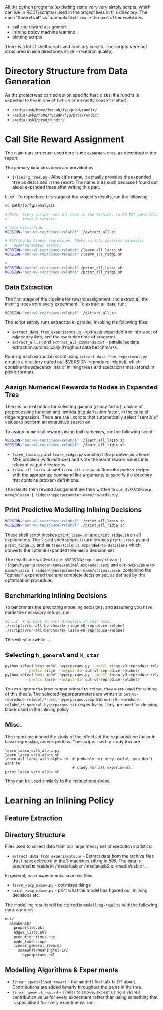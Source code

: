 All the python programs (excluding some very very simply scripts, which can
live in ROOT/scripts/) used in the project lives in this directory. The
main "theoretical" components that lives in this part of the world are:

- call site reward assignment
- inlining policy machine learning
- plotting scripts

There is a lot of shell scripts and arbitrary scripts. The scripts were
not structured in nice directories (tl; dr - research quality).

# Directory Structure from Data Generation

As the project was carried out on specific hard disks, the rundirs is
expected to live in one of (which one exactly doesn't matter):

- `/media/usb/home/fyquah/fyp/prod/rundir/`
- `/media/usb2/home/fyquah/fyp/prod/rundir/`
- `/media/usb3/prod/rundir/`

# Call Site Reward Assignment

The main data structure used here is the `expanded-tree`, as described in
the report.

The primary data structures are provided by

- `inlining_tree.py` - Albeit it's name, it actually provides the expanded
   tree as described in the report. The name is as such because I found out
   about expanded trees after writing this part.

tl; dr : To reproduce this stage of the project's results, run the following:

```bash
cd path/to/fyp/analysis

# Note: Every script uses all core in the machine, so DO NOT parallelise
#       these 3 scripts.

# Data extraction
VERSION="out-v0-reproduce-relabel" ./extract_all.sh

# Fitting by linear regression. These scripts performs automatic
#   hyperparameter search.
VERSION="out-v0-reproduce-relabel" /learn_all_lasso.sh
VERSION="out-v0-reproduce-relabel" /learn_all_ridge.sh

# 
VERSION="out-v0-reproduce-relabel" /print_all_lasso.sh
VERSION="out-v0-reproduce-relabel" /print_all_ridge.sh
```

## Data Extraction

The first stage of the pipeline for reward assignment is to extract all
the inlining trees from every experiment. To extract all data, run:

```bash
VERSION="out-v0-reproduce-relabel" ./extract_all.sh
```

The script simply runs extraction in parallel, invoking the following files:

- `extract_data_from_experiments.py` - extracts expanded tree into a set of
  adjacency lists, and the execution time of programs.
- `extract_all.sh` and `extract_all_commands.txt` - parallelise data
  extraction automatically throghout data benchmarks.

Running each extraction script using `extract_data_from_experiment.py` creates
a directory called out-$VERSION-reproduce-relabel/<experiment-name>,
which contains the adjacency lists of inlining trees and execution times
(stored in pickle format).

## Assign Numerical Rewards to Nodes in Expanded Tree

There is no real notion for selecting gamma (deacy factor), choice of
preprocessing function and lambda (regularisation factor, in the case of
ridge regression). There are shell scripts that automatically select
"sensible" values to perform an exhaustive search on.

To assign numerical rewards using both schemes, run the following script:

```bash
VERSION="out-v0-reproduce-relabel" ./learn_all_lasso.sh
VERSION="out-v0-reproduce-relabel" ./learn_all_ridge.sh
```

- `learn_lasso.py` and `learn_ridge.py` construct the problem as a linear
  MSE problem (with matrices) and write the learnt reward values into
  relevant output directories.
- `learn_all_lasso.sh` and `learn_all_ridge.sh`  Runs the python scripts
  with the appropriate command line arguments to specify the directory
  that contains problem definitions.

The results from reward assignment are then written to
`out-$VERSION/exp-name/<lasso | ridge>/hyperparameter-name/rewards.npy`.

## Print Predictive Modelling Inlining Decisions

```bash
VERSION="out-v0-reproduce-relabel" ./print_all_lasso.sh
VERSION="out-v0-reproduce-relabel" ./print_all_ridge.sh
```

These shell script invokes `print_lasso.sh` and `print_ridge.sh` on all
experiments. The 2 said shell scripts in turn invokes `print_lasso.py` and
`print_ridge.py` and an `tree-tools v1 expanded-to-decisions` which
converts the optimal expanded tree and a decision set.

The results are written to
`out-$VERSION/exp-name/<lasso | ridge>/hyperparameter-name/optimal-expanded.sexp`
and `out-$VERSION/exp-name/<lasso | ridge>/hyperparameter-name/optimal.sexp`,
containing the "optimal" expanded tree and complete decision set, as defined
by the optimisation procedure.

## Benchmarking Inlining Decisions

To benchmark the predicting modeling decisions, and assuming you have made
the necessary setups, run:

```bash
cd ../  # Go back to root directory of this repo.
./scripts/run-all-benchmarks ridge-v0-reproduce-relabel
./scripts/run-all-benchmarks lasso-v0-reproduce-relabel
```

This will take awhile ....

## Selecting `h_general` and `H_star`

```bash
python select_best_model_hyperparams.py --model ridge-v0-reproduce-relabel/ \
         --prefix ridge --output-dir out-v0-reproduce-relabel/
python select_best_model_hyperparams.py --model lasso-v0-reproduce-relabel/ \
         --prefix lasso --output-dir out-v0-reproduce-relabel/
```

You can ignore the latex output printed to stdout, they were used for
writing of this thesis. The selected hyperparameters are written to
`out-v0-reproduce-relabel/*-best-hyperparams.sexp` and
`out-v0-reproduce-relabel/*-general-hyperparams.txt` respectively. They
are used for deriving labels used in the inlining policy.

## Misc.

The report mentioned the study of the effects of the regularisation factor
in lasso regression, ceteris peribus. The scripts used to study that are

```
learn_lasso_with_alpha.py
learn_lasso_with_alpha.sh
learn_all_lasso_with_alpha.sh  # probably not very useful, you don't want to
                               # study for all experiments.
print_lasso_with_alpha.sh
```

They can be used similarly to the instructions above.

# Learning an Inlining Policy

## Feature Extraction




## Directory Structure

Files used to collect data from our large messy set of execution statistics:

- `extract_data_from_experiments.py` - Extract data from the archive files
  that I have collected in the 3 machines sitting in 505. The data is
  assumed to reside in /media/usb or /media/usb2 or /media/usb<n> or ...


In general, most experiments have two files:

- `learn_<exp_name>.py` - optimises things
- `print_<exp_name>.py` - print what the model has figured out, inlining
  decisions etc.

The modelling results will be storred in `modelling-results` with the
following data stucture:

```bash
out/
  almabench/
    properties.pkl
    edges_lists.pkl
    execution_times.npz
    node_labels.npz
    linear_general_reward/
      somewhat-meaningful-id/
        hyperparams.pkl
```


## Modelling Algorithms & Experiments

- `linear_specialised_reward` - the model I first talk to DT about.
  Contributions are added lienarly throughout the paths in the tree.
- `linear_general_reward` - similar to above, except using a shared
  contribution value for every experiment rather than using something that
  is specialised for every experimental run.
